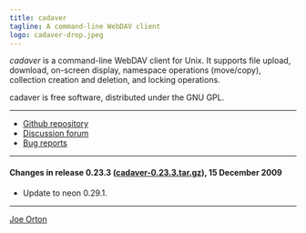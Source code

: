 ```yaml
---
title: cadaver
tagline: A command-line WebDAV client
logo: cadaver-drop.jpeg
---
```


_cadaver_ is a command-line WebDAV client for Unix. It supports file
upload, download, on-screen display, namespace operations (move/copy),
collection creation and deletion, and locking operations.

cadaver is free software, distributed under the GNU GPL. 

* * *

*   [Github repository](https://github.com/notroj/cadaver)
*   [Discussion forum](https://github.com/notroj/cadaver/discussions)
*   [Bug reports](https://github.com/notroj/cadaver/issues)

* * *

#### Changes in release 0.23.3 ([cadaver-0.23.3.tar.gz](cadaver-0.23.3.tar.gz)), 15 December 2009

* Update to neon 0.29.1.

* * *

[Joe Orton](mailto:joe@manyfish.co.uk)
